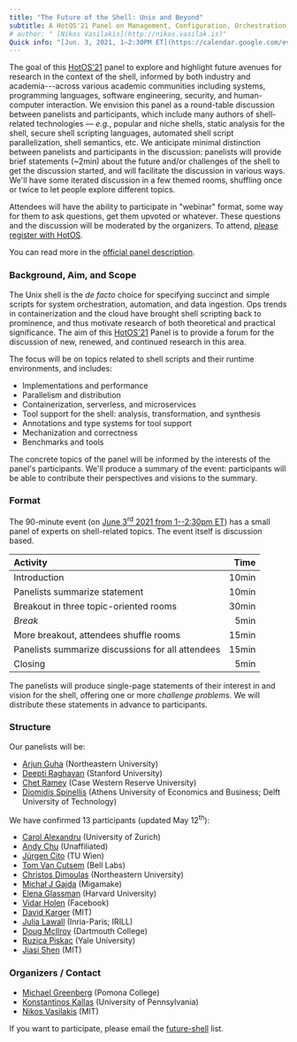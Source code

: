 ```yaml
---
title: "The Future of the Shell: Unix and Beyond"
subtitle: A HotOS'21 Panel on Management, Configuration, Orchestration, and Data Processing in the Shell
# author: " [Nikos Vasilakis](http://nikos.vasilak.is)"
Quick info: "[Jun. 3, 2021, 1–2:30PM ET](https://calendar.google.com/event?action=TEMPLATE&tmeid=MTFrN2tpbWJuMTVmZHBuazduOGpkNThqamIgNWo1MTBsNGIzY2VoYTc2bmVzc3FtMDhnNGtAZw&tmsrc=5j510l4b3ceha76nessqm08g4k%40group.calendar.google.com) | Registration: [HotOS](https://web.cvent.com/event/ea21de2e-ff68-470b-8b09-743b6572c469/) | Contact: [future-shell](https://groups.google.com/g/future-shell)"
---
```


The goal of this [HotOS'21](https://sigops.org/s/conferences/hotos/2021/) panel to explore and highlight future avenues for research in the context of the shell, informed by both industry and academia---across various academic communities including systems, programming languages, software engineering, security, and human-computer interaction.
We envision this panel as a round-table discussion between panelists and participants, which include many authors of shell-related technologies — _e.g._, popular and niche shells, static analysis for the shell, secure shell scripting languages, automated shell script parallelization, shell semantics, etc.
We anticipate minimal distinction between panelists and participants in the discussion:
  panelists will provide brief statements (~2min) about the future and/or challenges of the shell to get the discussion started, and will facilitate the discussion in various ways.
We'll have some iterated discussion in a few themed rooms, shuffling once or twice to let people explore different topics.

Attendees will have the ability to participate in "webinar" format, some way for them to ask questions, get them upvoted or whatever.
These questions and the discussion will be moderated by the organizers. 
To attend, [please register with HotOS](https://web.cvent.com/event/ea21de2e-ff68-470b-8b09-743b6572c469/).

You can read more in the [official panel description](panel-summary.pdf).

<section>

### Background, Aim, and Scope

The Unix shell is the _de facto_ choice for specifying succinct and simple scripts for system orchestration, automation, and data ingestion. Ops trends in containerization and the cloud have brought shell scripting back to prominence, and thus motivate research of both theoretical and practical significance. The aim of this [HotOS'21](https://sigops.org/s/conferences/hotos/2021/) Panel is to provide a forum for the discussion of new, renewed, and continued research in this area.

The focus will be on topics related to shell scripts and their runtime environments, and includes:

* Implementations and performance
* Parallelism and distribution
* Containerization, serverless, and microservices
* Tool support for the shell: analysis, transformation, and synthesis
* Annotations and type systems for tool support
* Mechanization and correctness
* Benchmarks and tools

The concrete topics of the panel will be informed by the interests of the panel's participants. We'll produce a summary of the event: participants will be able to contribute their perspectives and visions to the summary.

### Format

The 90-minute event (on [June 3<sup>rd</sup> 2021 from 1--2:30pm
ET](https://calendar.google.com/event?action=TEMPLATE&tmeid=MTFrN2tpbWJuMTVmZHBuazduOGpkNThqamIgNWo1MTBsNGIzY2VoYTc2bmVzc3FtMDhnNGtAZw&tmsrc=5j510l4b3ceha76nessqm08g4k%40group.calendar.google.com)) has a small panel of experts on shell-related topics. The
event itself is discussion based.

| Activity                                          | Time  |
| :------------------------------------------------ | ----: |
| Introduction                                      | 10min |
| Panelists summarize statement                     | 10min |
| Breakout in three topic-oriented rooms            | 30min |
| *Break*                                           | 5min  |
| More breakout, attendees shuffle rooms            | 15min |
| Panelists summarize discussions for all attendees | 15min |
| Closing                                           | 5min  |


The panelists will produce single-page statements of their interest in
  and vision for the shell, offering one or more *challenge
  problems*. We will distribute these statements in advance to
  participants.

### Structure

Our panelists will be:

* [Arjun Guha](https://ccs.neu.edu/~arjunguha/main/home/) (Northeastern University)
* [Deepti Raghavan](https://deeptir.me/) (Stanford University)
* [Chet Ramey](https://tiswww.case.edu/php/chet/) (Case Western Reserve University)
* [Diomidis Spinellis](https://www2.dmst.aueb.gr/dds/) (Athens University of Economics and Business; Delft University of Technology)

We have confirmed 13 participants (updated May 12<sup>th</sup>):

* [Carol Alexandru](https://www.ifi.uzh.ch/en/seal/people/alexandru.html) (University of Zurich)
* [Andy Chu](https://andychu.net/) (Unaffiliated)
* [Jürgen Cito](http://people.csail.mit.edu/jcito/) (TU Wien)
* [Tom Van Cutsem](https://tvcutsem.github.io/) (Bell Labs)
* [Christos Dimoulas](http://users.eecs.northwestern.edu/~chrdimo/) (Northeastern University)
* [Michał J Gajda](http://www.migamake.com/) (Migamake)
* [Elena Glassman](https://glassmanlab.seas.harvard.edu/glassman.html) (Harvard University)
* [Vidar Holen](https://www.vidarholen.net/) (Facebook)
* [David Karger](http://people.csail.mit.edu/karger/) (MIT)
* [Julia Lawall](https://who.paris.inria.fr/Julia.Lawall/) (Inria-Paris; IRILL)
* [Doug McIlroy](https://www.cs.dartmouth.edu/~doug/) (Dartmouth College)
* [Ruzica Piskac](http://www.cs.yale.edu/homes/piskac/) (Yale University)
* [Jiasi Shen](http://shenjiasi.com/) (MIT)

### Organizers / Contact

* [Michael Greenberg](https://cs.pomona.edu/~michael/) (Pomona College)
* [Konstantinos Kallas](https://angelhof.github.io) (University of Pennsylvania)
* [Nikos Vasilakis](http://nikos.vasilak.is) (MIT)

If you want to participate, please email the [future-shell](mailto:future-shell@googlegroups.com) list.
